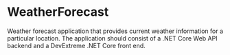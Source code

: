 # WeatherForecast

Weather forecast application that provides current weather
information for a particular location. The application should consist of a
.NET Core Web API backend and a DevExtreme .NET Core front end.